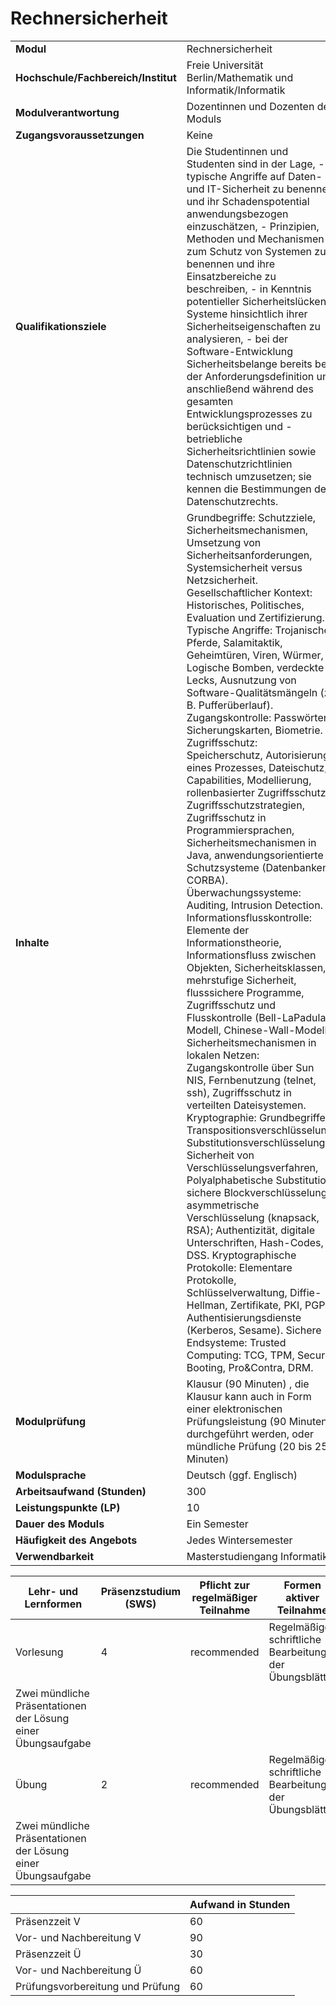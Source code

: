 # Rechnersicherheit
|                                    |   |
|------------------------------------|---|
|**Modul**                           | Rechnersicherheit |
|**Hochschule/Fachbereich/Institut** | Freie Universität Berlin/Mathematik und Informatik/Informatik |
|**Modulverantwortung**              | Dozentinnen und Dozenten des Moduls |
|**Zugangsvoraussetzungen**          | Keine |
|**Qualifikationsziele**             | Die Studentinnen und Studenten sind in der Lage, - typische Angriffe auf Daten- und IT-Sicherheit zu benennen und ihr Schadenspotential anwendungsbezogen einzuschätzen, - Prinzipien, Methoden und Mechanismen zum Schutz von Systemen zu benennen und ihre Einsatzbereiche zu beschreiben, - in Kenntnis potentieller Sicherheitslücken Systeme hinsichtlich ihrer Sicherheitseigenschaften zu analysieren, - bei der Software-Entwicklung Sicherheitsbelange bereits bei der Anforderungsdefinition und anschließend während des gesamten Entwicklungsprozesses zu berücksichtigen und - betriebliche Sicherheitsrichtlinien sowie Datenschutzrichtlinien technisch umzusetzen; sie kennen die Bestimmungen des Datenschutzrechts. |
|**Inhalte**                         | Grundbegriffe: Schutzziele, Sicherheitsmechanismen, Umsetzung von Sicherheitsanforderungen, Systemsicherheit versus Netzsicherheit. Gesellschaftlicher Kontext: Historisches, Politisches, Evaluation und Zertifizierung. Typische Angriffe: Trojanische Pferde, Salamitaktik, Geheimtüren, Viren, Würmer, Logische Bomben, verdeckte Lecks, Ausnutzung von Software-Qualitätsmängeln (z. B. Pufferüberlauf). Zugangskontrolle: Passwörter, Sicherungskarten, Biometrie. Zugriffsschutz: Speicherschutz, Autorisierung eines Prozesses, Dateischutz, Capabilities, Modellierung, rollenbasierter Zugriffsschutz, Zugriffsschutzstrategien, Zugriffsschutz in Programmiersprachen, Sicherheitsmechanismen in Java, anwendungsorientierte Schutzsysteme (Datenbanken, CORBA). Überwachungssysteme: Auditing, Intrusion Detection. Informationsflusskontrolle: Elemente der Informationstheorie, Informationsfluss zwischen Objekten, Sicherheitsklassen, mehrstufige Sicherheit, flusssichere Programme, Zugriffsschutz und Flusskontrolle (Bell-LaPadula-Modell, Chinese-Wall-Modell). Sicherheitsmechanismen in lokalen Netzen: Zugangskontrolle über Sun NIS, Fernbenutzung (telnet, ssh), Zugriffsschutz in verteilten Dateisystemen. Kryptographie: Grundbegriffe, Transpositionsverschlüsselung, Substitutionsverschlüsselung, Sicherheit von Verschlüsselungsverfahren, Polyalphabetische Substitution, sichere Blockverschlüsselung; asymmetrische Verschlüsselung (knapsack, RSA); Authentizität, digitale Unterschriften, Hash-Codes, DSS. Kryptographische Protokolle: Elementare Protokolle, Schlüsselverwaltung, Diffie-Hellman, Zertifikate, PKI, PGP, Authentisierungsdienste (Kerberos, Sesame). Sichere Endsysteme: Trusted Computing: TCG, TPM, Secure Booting, Pro&Contra, DRM. |
|**Modulprüfung**                    | Klausur (90 Minuten) , die Klausur kann auch in Form einer elektronischen Prüfungsleistung (90 Minuten) durchgeführt werden, oder mündliche Prüfung (20 bis 25 Minuten) |
|**Modulsprache**                    | Deutsch (ggf. Englisch) |
|**Arbeitsaufwand (Stunden)**        | 300 |
|**Leistungspunkte (LP)**            | 10 |
|**Dauer des Moduls**                | Ein Semester |
|**Häufigkeit des Angebots**         | Jedes Wintersemester |
|**Verwendbarkeit**                  | Masterstudiengang Informatik |

| Lehr- und Lernformen | Präsenzstudium <br> (SWS) | Pflicht zur regelmäßiger Teilnahme | Formen aktiver Teilnahme |
| ---------------------|---------------------------|------------------------------------|------------------------- |
| Vorlesung            | 4                         | recommended                        | Regelmäßige, schriftliche Bearbeitung der Übungsblätter
Zwei mündliche Präsentationen der Lösung einer Übungsaufgabe |
| Übung                | 2                         | recommended                        | Regelmäßige, schriftliche Bearbeitung der Übungsblätter
Zwei mündliche Präsentationen der Lösung einer Übungsaufgabe |

|   | Aufwand in Stunden |
| - |--------------------|
| Präsenzzeit V                            | 60    |
| Vor- und Nachbereitung V                 | 90    |
| Präsenzzeit Ü                            | 30    |
| Vor- und Nachbereitung Ü                 | 60    |
| Prüfungsvorbereitung und Prüfung         | 60    |
